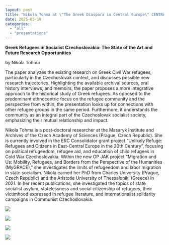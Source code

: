 ```yaml
---
layout: post
title: "Nikola Tohma at \"The Greek Diaspora in Central Europe\" CENTRAL Workshop"
date: 2025-05-19
categories: 
  - "all"
  - "presentations"
---
```


**Greek Refugees in Socialist Czechoslovakia: The State of the Art and Future Research Opportunities**

by Nikola Tohma

The paper analyzes the existing research on Greek Civil War refugees, particularly in the Czechoslovak context, and discusses possible new research trajectories. Highlighting the available archival sources, oral history interviews, and memoirs, the paper proposes a more integrative approach to the historical study of Greek refugees. As opposed to the predominant ethnocentric focus on the refugee community and the perspective from within, the presentation looks up for connections with other refugee groups in the same period. Furthermore, it understands the community as an integral part of the Czechoslovak socialist society, emphasizing their mutual relationship and impact.

Nikola Tohma is a post-doctoral researcher at the Masaryk Institute and Archives of the Czech Academy of Sciences (Prague, Czech Republic). She is currently involved in the ERC Consolidator grant project “Unlikely Refuge: Refugees and Citizens in East-Central Europe in the 20th Century”, focusing on political refugeedom, refugee aid, and education of child refugees in Cold War Czechoslovakia. Within the new OP JAK project “Migration and Us: Mobility, Refugees, and Borders from the Perspective of the Humanities (MyGRACE),” she investigates the limits of refugeedom and labor migration in state socialism. Nikola earned her PhD from Charles University (Prague, Czech Republic) and the Aristotle University of Thessaloniki (Greece) in 2021. In her recent publications, she investigated the topics of state socialist asylum, statelessness and social citizenship of refugees, their victimhood expressed in refugee literature, and internationalist solidarity campaigns in Communist Czechoslovakia.

![](../../../../assets/images/CENTRAL-Worskhop-Prague-brozura-digi_pages-to-jpg-0001-1024x791.jpg)

![](../../../../assets/images/CENTRAL-Worskhop-Prague-brozura-digi_pages-to-jpg-0002-1024x791.jpg)

![](../../../../assets/images/CENTRAL-Worskhop-Prague-brozura-digi_pages-to-jpg-0003-1024x791.jpg)

![](../../../../assets/images/CENTRAL-Worskhop-Prague-brozura-digi_pages-to-jpg-0004-1024x791.jpg)
